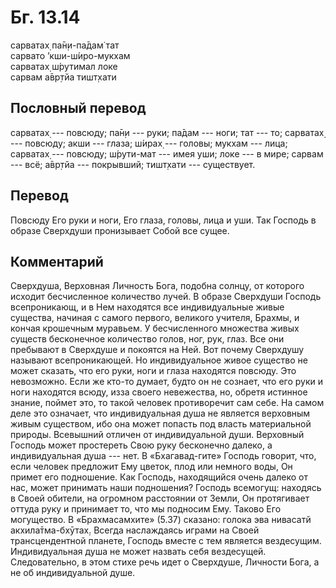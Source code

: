 # Бг. 13.14
сарватах̣ па̄н̣и-па̄дам̇ тат<br/>
сарвато ’кши-ш́иро-мукхам<br/>
сарватах̣ ш́рутимал локе<br/>
сарвам а̄вр̣тйа тишт̣хати
## Пословный перевод

сарватах̣ --- повсюду; па̄н̣и --- руки; па̄дам --- ноги; тат --- то;
сарватах̣ --- повсюду; акши --- глаза; ш́ирах̣ --- головы; мукхам --- лица;
сарватах̣ --- повсюду; ш́рути-мат --- имея уши; локе --- в мире; сарвам
--- всё; а̄вр̣тйа --- покрывший; тишт̣хати --- существует.

## Перевод

Повсюду Его руки и ноги, Его глаза, головы, лица и уши. Так Господь в
образе Сверхдуши пронизывает Собой все сущее.

## Комментарий

Сверхдуша, Верховная Личность Бога, подобна солнцу, от которого исходит
бесчисленное количество лучей. В образе Сверхдуши Господь всепроникающ,
и в Нем находятся все индивидуальные живые существа, начиная с самого
первого, великого учителя, Брахмы, и кончая крошечным муравьем. У
бесчисленного множества живых существ бесконечное количество голов, ног,
рук, глаз. Все они пребывают в Сверхдуше и покоятся на Ней. Вот почему
Сверхдушу называют всепроникающей. Но индивидуальное живое существо не
может сказать, что его руки, ноги и глаза находятся повсюду. Это
невозможно. Если же кто-то думает, будто он не сознает, что его руки и
ноги находятся всюду, изза своего невежества, но, обретя истинное
знание, поймет это, то такой человек противоречит сам себе. На самом
деле это означает, что индивидуальная душа не является верховным живым
существом, ибо она может попасть под власть материальной природы.
Всевышний отличен от индивидуальной души. Верховный Господь может
простереть Свою руку бесконечно далеко, а индивидуальная душа --- нет. В
«Бхагавад-гите» Господь говорит, что, если человек предложит Ему цветок,
плод или немного воды, Он примет его подношение. Как Господь,
находящийся очень далеко от нас, может принимать наши подношения?
Господь всемогущ: находясь в Своей обители, на огромном расстоянии от
Земли, Он протягивает оттуда руку и принимает то, что мы подносим Ему.
Таково Его могущество. В «Брахмасамхите» (5.37) сказано: голока эва
нивасатй акхила̄тма-бхӯтах̣. Всегда наслаждаясь играми на Своей
трансцендентной планете, Господь вместе с тем является вездесущим.
Индивидуальная душа не может назвать себя вездесущей. Следовательно, в
этом стихе речь идет о Сверхдуше, Личности Бога, а не об индивидуальной
душе.
